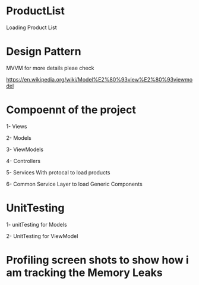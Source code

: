 # ProductList

Loading Product List

# Design Pattern

MVVM for more details pleae check 

https://en.wikipedia.org/wiki/Model%E2%80%93view%E2%80%93viewmodel


# Compoennt of the project

1- Views

2- Models 

3- ViewModels

4- Controllers

5- Services With protocal to load products 

6- Common Service Layer to load Generic Components

# UnitTesting

1- unitTesting for Models 

2- UnitTesting for ViewModel


# Profiling screen shots to show how i am tracking the Memory Leaks
